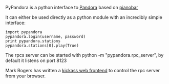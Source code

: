 PyPandora is a python interface to [Pandora](http://www.pandora.com/) based on [pianobar](http://github.com/PromyLOPh/pianobar)

It can either be used directly as a python module with an incredibly simple interface:

    import pypandora
    pypandora.login(username, password)
    print pypandora.stations
    pypandora.stations[0].play(True)

The rpcs server can be started with python -m "pypandora.rpc_server", by default it listens on port 8123

Mark Rogers has written a [kickass web frontend](http://github.com/f4nt/djpandora) to control the rpc server from your browser.
